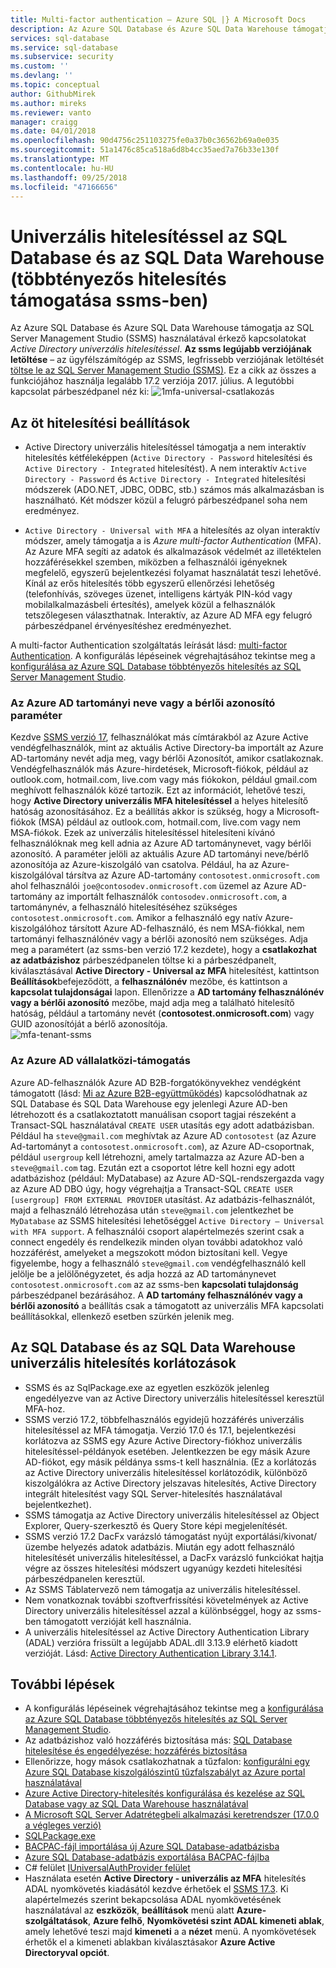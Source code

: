 ```yaml
---
title: Multi-factor authentication – Azure SQL |} A Microsoft Docs
description: Az Azure SQL Database és Azure SQL Data Warehouse támogatja a kapcsolatot az SQL Server Management Studio (SSMS) Active Directory univerzális hitelesítéssel.
services: sql-database
ms.service: sql-database
ms.subservice: security
ms.custom: ''
ms.devlang: ''
ms.topic: conceptual
author: GithubMirek
ms.author: mireks
ms.reviewer: vanto
manager: craigg
ms.date: 04/01/2018
ms.openlocfilehash: 90d4756c251103275fe0a37b0c36562b69a0e035
ms.sourcegitcommit: 51a1476c85ca518a6d8b4cc35aed7a76b33e130f
ms.translationtype: MT
ms.contentlocale: hu-HU
ms.lasthandoff: 09/25/2018
ms.locfileid: "47166656"
---
```

# <a name="universal-authentication-with-sql-database-and-sql-data-warehouse-ssms-support-for-mfa"></a>Univerzális hitelesítéssel az SQL Database és az SQL Data Warehouse (többtényezős hitelesítés támogatása ssms-ben)
Az Azure SQL Database és Azure SQL Data Warehouse támogatja az SQL Server Management Studio (SSMS) használatával érkező kapcsolatokat *Active Directory univerzális hitelesítéssel*. 
**Az ssms legújabb verziójának letöltése** – az ügyfélszámítógép az SSMS, legfrissebb verziójának letöltését [töltse le az SQL Server Management Studio (SSMS)](https://msdn.microsoft.com/library/mt238290.aspx). Ez a cikk az összes a funkciójához használja legalább 17.2 verziója 2017. július.  A legutóbbi kapcsolat párbeszédpanel néz ki: ![1mfa-universal-csatlakozás](./media/sql-database-ssms-mfa-auth/1mfa-universal-connect.png "befejezi a felhasználónév mezőben.")  

## <a name="the-five-authentication-options"></a>Az öt hitelesítési beállítások  
- Active Directory univerzális hitelesítéssel támogatja a nem interaktív hitelesítés kétféleképpen (`Active Directory - Password` hitelesítési és `Active Directory - Integrated` hitelesítést). A nem interaktív `Active Directory - Password` és `Active Directory - Integrated` hitelesítési módszerek (ADO.NET, JDBC, ODBC, stb.) számos más alkalmazásban is használható. Két módszer közül a felugró párbeszédpanel soha nem eredményez.

- `Active Directory - Universal with MFA` a hitelesítés az olyan interaktív módszer, amely támogatja a is *Azure multi-factor Authentication* (MFA). Az Azure MFA segíti az adatok és alkalmazások védelmét az illetéktelen hozzáférésekkel szemben, miközben a felhasználói igényeknek megfelelő, egyszerű bejelentkezési folyamat használatát teszi lehetővé. Kínál az erős hitelesítés több egyszerű ellenőrzési lehetőség (telefonhívás, szöveges üzenet, intelligens kártyák PIN-kód vagy mobilalkalmazásbeli értesítés), amelyek közül a felhasználók tetszőlegesen választhatnak. Interaktív, az Azure AD MFA egy felugró párbeszédpanel érvényesítéshez eredményezhet.

A multi-factor Authentication szolgáltatás leírását lásd: [multi-factor Authentication](../active-directory/authentication/multi-factor-authentication.md).
A konfigurálás lépéseinek végrehajtásához tekintse meg a [konfigurálása az Azure SQL Database többtényezős hitelesítés az SQL Server Management Studio](sql-database-ssms-mfa-authentication-configure.md).

### <a name="azure-ad-domain-name-or-tenant-id-parameter"></a>Az Azure AD tartományi neve vagy a bérlői azonosító paraméter   

Kezdve [SSMS verzió 17](https://docs.microsoft.com/sql/ssms/download-sql-server-management-studio-ssms), felhasználókat más címtárakból az Azure Active vendégfelhasználók, mint az aktuális Active Directory-ba importált az Azure AD-tartomány nevét adja meg, vagy bérlői Azonosítót, amikor csatlakoznak. Vendégfelhasználók más Azure-hirdetések, Microsoft-fiókok, például az outlook.com, hotmail.com, live.com vagy más fiókokon, például gmail.com meghívott felhasználók közé tartozik. Ezt az információt, lehetővé teszi, hogy **Active Directory univerzális MFA hitelesítéssel** a helyes hitelesítő hatóság azonosításához. Ez a beállítás akkor is szükség, hogy a Microsoft-fiókok (MSA) például az outlook.com, hotmail.com, live.com vagy nem MSA-fiókok. Ezek az univerzális hitelesítéssel hitelesíteni kívánó felhasználóknak meg kell adnia az Azure AD tartománynevet, vagy bérlői azonosító. A paraméter jelöli az aktuális Azure AD tartományi neve/bérlő azonosítója az Azure-kiszolgáló van csatolva. Például, ha az Azure-kiszolgálóval társítva az Azure AD-tartomány `contosotest.onmicrosoft.com` ahol felhasználói `joe@contosodev.onmicrosoft.com` üzemel az Azure AD-tartomány az importált felhasználók `contosodev.onmicrosoft.com`, a tartománynév, a felhasználó hitelesítéséhez szükséges `contosotest.onmicrosoft.com`. Amikor a felhasználó egy natív Azure-kiszolgálóhoz társított Azure AD-felhasználó, és nem MSA-fiókkal, nem tartományi felhasználónév vagy a bérlői azonosító nem szükséges. Adja meg a paramétert (az ssms-ben verzió 17.2 kezdete), hogy a **csatlakozhat az adatbázishoz** párbeszédpanelen töltse ki a párbeszédpanelt, kiválasztásával **Active Directory - Universal az MFA** hitelesítést, kattintson **Beállítások**befejeződött, a **felhasználónév** mezőbe, és kattintson a **kapcsolat tulajdonságai** lapon. Ellenőrizze a **AD tartomány felhasználónév vagy a bérlői azonosító** mezőbe, majd adja meg a található hitelesítő hatóság, például a tartomány nevét (**contosotest.onmicrosoft.com**) vagy GUID azonosítóját a bérlő azonosítója.  
   ![mfa-tenant-ssms](./media/sql-database-ssms-mfa-auth/mfa-tenant-ssms.png)   

### <a name="azure-ad-business-to-business-support"></a>Az Azure AD vállalatközi-támogatás   
Azure AD-felhasználók Azure AD B2B-forgatókönyvekhez vendégként támogatott (lásd: [Mi az Azure B2B-együttműködés](../active-directory/active-directory-b2b-what-is-azure-ad-b2b.md)) kapcsolódhatnak az SQL Database és SQL Data Warehouse egy jelenlegi Azure AD-ben létrehozott és a csatlakoztatott manuálisan csoport tagjai részeként a Transact-SQL használatával `CREATE USER` utasítás egy adott adatbázisban. Például ha `steve@gmail.com` meghívtak az Azure AD `contosotest` (az Azure Ad-tartományt a `contosotest.onmicrosoft.com`), az Azure AD-csoportnak, például `usergroup` kell létrehozni, amely tartalmazza az Azure AD-ben a `steve@gmail.com` tag. Ezután ezt a csoportot létre kell hozni egy adott adatbázishoz (például: MyDatabase) az Azure AD-SQL-rendszergazda vagy az Azure AD DBO úgy, hogy végrehajtja a Transact-SQL `CREATE USER [usergroup] FROM EXTERNAL PROVIDER` utasítást. Az adatbázis-felhasználót, majd a felhasználó létrehozása után `steve@gmail.com` jelentkezhet be `MyDatabase` az SSMS hitelesítési lehetőséggel `Active Directory – Universal with MFA support`. A felhasználói csoport alapértelmezés szerint csak a connect engedély és rendelkezik minden olyan további adatokhoz való hozzáférést, amelyeket a megszokott módon biztosítani kell. Vegye figyelembe, hogy a felhasználó `steve@gmail.com` vendégfelhasználó kell jelölje be a jelölőnégyzetet, és adja hozzá az AD tartománynevet `contosotest.onmicrosoft.com` az az ssms-ben **kapcsolati tulajdonság** párbeszédpanel bezárásához. A **AD tartomány felhasználónév vagy a bérlői azonosító** a beállítás csak a támogatott az univerzális MFA kapcsolati beállításokkal, ellenkező esetben szürkén jelenik meg.

## <a name="universal-authentication-limitations-for-sql-database-and-sql-data-warehouse"></a>Az SQL Database és az SQL Data Warehouse univerzális hitelesítés korlátozások
- SSMS és az SqlPackage.exe az egyetlen eszközök jelenleg engedélyezve van az Active Directory univerzális hitelesítéssel keresztül MFA-hoz.
- SSMS verzió 17.2, többfelhasználós egyidejű hozzáférés univerzális hitelesítéssel az MFA támogatja. Verzió 17.0 és 17.1, bejelentkezési korlátozva az SSMS egy Azure Active Directory-fiókhoz univerzális hitelesítéssel-példányok esetében. Jelentkezzen be egy másik Azure AD-fiókot, egy másik példánya ssms-t kell használnia. (Ez a korlátozás az Active Directory univerzális hitelesítéssel korlátozódik, különböző kiszolgálókra az Active Directory jelszavas hitelesítés, Active Directory integrált hitelesítést vagy SQL Server-hitelesítés használatával bejelentkezhet).
- SSMS támogatja az Active Directory univerzális hitelesítéssel az Object Explorer, Query-szerkesztő és Query Store képi megjelenítését.
- SSMS verzió 17.2 DacFx varázsló támogatást nyújt exportálási/kivonat/üzembe helyezés adatok adatbázis. Miután egy adott felhasználó hitelesítését univerzális hitelesítéssel, a DacFx varázsló funkciókat hajtja végre az összes hitelesítési módszert ugyanúgy kezdeti hitelesítési párbeszédpanelen keresztül.
- Az SSMS Táblatervező nem támogatja az univerzális hitelesítéssel.
- Nem vonatkoznak további szoftverfrissítési követelmények az Active Directory univerzális hitelesítéssel azzal a különbséggel, hogy az ssms-ben támogatott verzióját kell használnia.  
- A univerzális hitelesítéssel az Active Directory Authentication Library (ADAL) verzióra frissült a legújabb ADAL.dll 3.13.9 elérhető kiadott verzióját. Lásd: [Active Directory Authentication Library 3.14.1](http://www.nuget.org/packages/Microsoft.IdentityModel.Clients.ActiveDirectory/).  


## <a name="next-steps"></a>További lépések

- A konfigurálás lépéseinek végrehajtásához tekintse meg a [konfigurálása az Azure SQL Database többtényezős hitelesítés az SQL Server Management Studio](sql-database-ssms-mfa-authentication-configure.md).
- Az adatbázishoz való hozzáférés biztosítása más: [SQL Database hitelesítése és engedélyezése: hozzáférés biztosítása](sql-database-manage-logins.md)  
- Ellenőrizze, hogy mások csatlakozhatnak a tűzfalon: [konfigurálni egy Azure SQL Database kiszolgálószintű tűzfalszabályt az Azure portal használatával](sql-database-configure-firewall-settings.md)  
- [Azure Active Directory-hitelesítés konfigurálása és kezelése az SQL Database vagy az SQL Data Warehouse használatával](sql-database-aad-authentication-configure.md)  
- [A Microsoft SQL Server Adatrétegbeli alkalmazási keretrendszer (17.0.0 a végleges verzió)](https://www.microsoft.com/download/details.aspx?id=55088)  
- [SQLPackage.exe](https://msdn.microsoft.com/library/hh550080.aspx)  
- [BACPAC-fájl importálása új Azure SQL Database-adatbázisba](../sql-database/sql-database-import.md)  
- [Azure SQL Database-adatbázis exportálása BACPAC-fájlba](../sql-database/sql-database-export.md)  
- C# felület [IUniversalAuthProvider felület](https://msdn.microsoft.com/library/microsoft.sqlserver.dac.iuniversalauthprovider.aspx)  
- Használata esetén **Active Directory - univerzális az MFA** hitelesítés ADAL nyomkövetés kiadásától kezdve érhetőek el [SSMS 17.3](https://docs.microsoft.com/sql/ssms/download-sql-server-management-studio-ssms). Ki alapértelmezés szerint bekapcsolása ADAL nyomkövetésének használatával az **eszközök**, **beállítások** menü alatt **Azure-szolgáltatások**, **Azure felhő**,  **Nyomkövetési szint ADAL kimeneti ablak**, amely lehetővé teszi majd **kimeneti** a a **nézet** menü. A nyomkövetések érhetők el a kimeneti ablakban kiválasztásakor **Azure Active Directoryval opciót**.  
